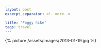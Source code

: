 ```yaml
---
layout: post
excerpt_separator: <!--more-->

title: "Foggy hike"
tags: travel
---
```


{% picture /assets/images/2013-01-19.jpg %}
<!--more-->